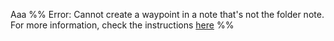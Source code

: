 
Aaa
%% Error: Cannot create a waypoint in a note that's not the folder note. For more information, check the instructions [here](https://github.com/IdreesInc/Waypoint) %%